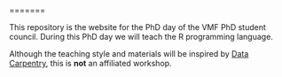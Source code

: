=======

This repository is the website for the PhD day of the VMF PhD student council.
During this PhD day we will teach the R programming language.


Although the teaching style and materials will be inspired by
[Data Carpentry](http://datacarpentry.org), this is **not** an affiliated
workshop.
